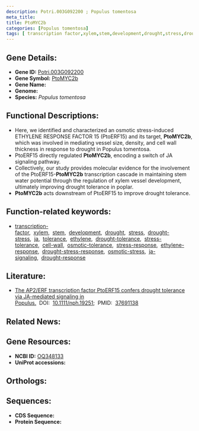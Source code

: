 ```yaml
---
description: Potri.003G092200 ; Populus tomentosa
meta_title:
title: PtoMYC2b
categories: [Populus tomentosa]
tags: [ transcription factor,xylem,stem,development,drought,stress,drought stress,ja,tolerance,ethylene,drought tolerance,stress tolerance,cell wall,osmotic tolerance,stress response,ethylene response,drought stress response,osmotic stress,ja signaling,drought response ]
---
```


## Gene Details:
- **Gene ID:** [Potri.003G092200]()
- **Gene Symbol:** <u>PtoMYC2b</u>
- **Gene Name:** 
- **Genome:** []()
- **Species:** *Populus tomentosa*

## Functional Descriptions:
   - Here, we identified and characterized an osmotic stress-induced ETHYLENE RESPONSE FACTOR 15 (PtoERF15) and its target, **PtoMYC2b**, which was involved in mediating vessel size, density, and cell wall thickness in response to drought in Populus tomentosa.
   - PtoERF15 directly regulated **PtoMYC2b**, encoding a switch of JA signaling pathway.
   - Collectively, our study provides molecular evidence for the involvement of the PtoERF15-**PtoMYC2b** transcription cascade in maintaining stem water potential through the regulation of xylem vessel development, ultimately improving drought tolerance in poplar.
   - **PtoMYC2b** acts downstream of PtoERF15 to improve drought tolerance.

## Function-related keywords:
   - [transcription-factor](/tags/transcription-factor/),&nbsp;&nbsp;[xylem](/tags/xylem/),&nbsp;&nbsp;[stem](/tags/stem/),&nbsp;&nbsp;[development](/tags/development/),&nbsp;&nbsp;[drought](/tags/drought/),&nbsp;&nbsp;[stress](/tags/stress/),&nbsp;&nbsp;[drought-stress](/tags/drought-stress/),&nbsp;&nbsp;[ja](/tags/ja/),&nbsp;&nbsp;[tolerance](/tags/tolerance/),&nbsp;&nbsp;[ethylene](/tags/ethylene/),&nbsp;&nbsp;[drought-tolerance](/tags/drought-tolerance/),&nbsp;&nbsp;[stress-tolerance](/tags/stress-tolerance/),&nbsp;&nbsp;[cell-wall](/tags/cell-wall/),&nbsp;&nbsp;[osmotic-tolerance](/tags/osmotic-tolerance/),&nbsp;&nbsp;[stress-response](/tags/stress-response/),&nbsp;&nbsp;[ethylene-response](/tags/ethylene-response/),&nbsp;&nbsp;[drought-stress-response](/tags/drought-stress-response/),&nbsp;&nbsp;[osmotic-stress](/tags/osmotic-stress/),&nbsp;&nbsp;[ja-signaling](/tags/ja-signaling/),&nbsp;&nbsp;[drought-response](/tags/drought-response/)

## Literature:
   - [The AP2/ERF transcription factor PtoERF15 confers drought tolerance via JA-mediated signaling in Populus.](https://doi.org/10.1111/nph.19251)&nbsp;&nbsp;DOI:&nbsp;&nbsp;[10.1111/nph.19251](https://doi.org/10.1111/nph.19251);&nbsp;&nbsp;PMID:&nbsp;&nbsp;[37691138](https://pubmed.ncbi.nlm.nih.gov/37691138/)

## Related News:

## Gene Resources:
- **NCBI ID:**  [OQ348133](https://www.ncbi.nlm.nih.gov/gene/?term=OQ348133)
- **UniProt accessions:**  [](https://www.uniprot.org/uniprotkb//entry)

## Orthologs:

## Sequences:
- **CDS Sequence:**
- **Protein Sequence:**
